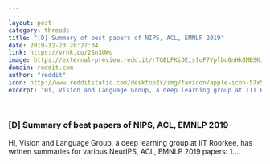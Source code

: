 ```yaml
---

layout: post
category: threads
title: "[D] Summary of best papers of NIPS, ACL, EMNLP 2019"
date: 2019-12-23 20:27:34
link: https://vrhk.co/2Sn3UWu
image: https://external-preview.redd.it/rTGELFKiOEisfuF7Yplbu0nHk8MBSKiJWn93xZio16Q.jpg?width=400&height=209.42408377&auto=webp&s=52086191245a3c76b145e8e0107f810cfe565150
domain: reddit.com
author: "reddit"
icon: http://www.redditstatic.com/desktop2x/img/favicon/apple-icon-57x57.png
excerpt: "Hi, Vision and Language Group, a deep learning group at IIT Roorkee, has written summaries for various NeurIPS, ACL, EMNLP 2019 papers: 1...."

---
```


### [D] Summary of best papers of NIPS, ACL, EMNLP 2019

Hi, Vision and Language Group, a deep learning group at IIT Roorkee, has written summaries for various NeurIPS, ACL, EMNLP 2019 papers: 1....